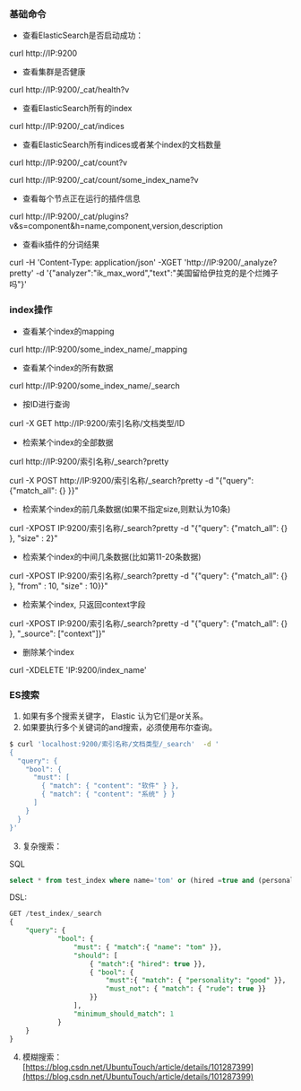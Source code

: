 ### 基础命令

- 查看ElasticSearch是否启动成功：

curl http://IP:9200

- 查看集群是否健康

curl http://IP:9200/_cat/health?v

- 查看ElasticSearch所有的index

curl http://IP:9200/_cat/indices

- 查看ElasticSearch所有indices或者某个index的文档数量

curl http://IP:9200/_cat/count?v

curl http://IP:9200/_cat/count/some_index_name?v

- 查看每个节点正在运行的插件信息

curl http://IP:9200/_cat/plugins?v&s=component&h=name,component,version,description

- 查看ik插件的分词结果

curl -H 'Content-Type: application/json'  -XGET 'http://IP:9200/_analyze?pretty' -d '{"analyzer":"ik_max_word","text":"美国留给伊拉克的是个烂摊子吗"}'

### index操作

- 查看某个index的mapping

curl http://IP:9200/some_index_name/_mapping

- 查看某个index的所有数据

curl http://IP:9200/some_index_name/_search

- 按ID进行查询

curl -X GET http://IP:9200/索引名称/文档类型/ID

- 检索某个index的全部数据

curl http://IP:9200/索引名称/_search?pretty

curl -X POST http://IP:9200/索引名称/_search?pretty -d "{\"query\": {\"match_all\": {} }}"

- 检索某个index的前几条数据(如果不指定size,则默认为10条)

curl -XPOST IP:9200/索引名称/_search?pretty -d "{\"query\": {\"match_all\": {} }, \"size\" : 2}"

- 检索某个index的中间几条数据(比如第11-20条数据)

curl -XPOST IP:9200/索引名称/_search?pretty -d "{\"query\": {\"match_all\": {} }, \"from\" : 10, \"size\" : 10}}"

- 检索某个index, 只返回context字段

curl -XPOST IP:9200/索引名称/_search?pretty -d "{\"query\": {\"match_all\": {} }, \"_source\": [\"context\"]}"

- 删除某个index

curl -XDELETE 'IP:9200/index_name'

### ES搜索

1. 如果有多个搜索关键字， Elastic 认为它们是or关系。
2. 如果要执行多个关键词的and搜索，必须使用布尔查询。

```bash
$ curl 'localhost:9200/索引名称/文档类型/_search'  -d '
{
  "query": {
    "bool": {
      "must": [
        { "match": { "content": "软件" } },
        { "match": { "content": "系统" } }
      ]
    }
  }
}'
```

3. 复杂搜索：

SQL

```sql
select * from test_index where name='tom' or (hired =true and (personality ='good' and rude != true ))
```

DSL:

```sql
GET /test_index/_search
{
    "query": {
            "bool": {
                "must": { "match":{ "name": "tom" }},
                "should": [
                    { "match":{ "hired": true }},
                    { "bool": {
                        "must":{ "match": { "personality": "good" }},
                        "must_not": { "match": { "rude": true }}
                    }}
                ],
                "minimum_should_match": 1
            }
    }
}
```

4. 模糊搜索：[https://blog.csdn.net/UbuntuTouch/article/details/101287399](https://blog.csdn.net/UbuntuTouch/article/details/101287399)

